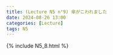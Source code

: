 ```yaml
---
title: (Lecture N5 n°9) 傘がこわれました
date: 2024-08-26 13:00
categories: [Lecture]
tags: N5
---
```

{% include N5_8.html %}